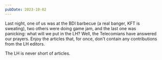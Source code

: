 ```yaml
---
pubDate: 2023-10-02
---
```


Last night, one of us was at the BDI barbecue (a real banger, KFT is sweating), two others were doing game jam, and the last one was panicking: what will we put in the LH? Well, the Telecomians have answered our prayers. Enjoy the articles that, for once, don't contain any contributions from the LH editors.

The LH is never short of articles.